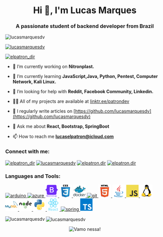 <h1 align="center">Hi 👋, I'm Lucas Marques</h1>
<h3 align="center">A passionate student of backend developer from Brazil</h3>

<p align="left"> <img src="https://komarev.com/ghpvc/?username=lucasmarquesdv&label=Profile%20views&color=0e75b6&style=flat" alt="lucasmarquesdv" /> </p>

<p align="left"> <a href="https://github.com/ryo-ma/github-profile-trophy"><img src="https://github-profile-trophy.vercel.app/?username=lucasmarquesdv" alt="lucasmarquesdv" /></a> </p>

<p align="left"> <a href="https://twitter.com/elpatron_dir" target="blank"><img src="https://img.shields.io/twitter/follow/elpatron_dir?logo=twitter&style=for-the-badge" alt="elpatron_dir" /></a> </p>

- 🔭 I’m currently working on **Nitronplast.**

- 🌱 I’m currently learning **JavaScript,Java, Python, Pentest, Computer Network, Kali Linux.**

- 🤝 I’m looking for help with **Reddit, Facebook Community, Linkedin.**

- 👨‍💻 All of my projects are available at [linktr.ee/patrondev](linktr.ee/patrondev)

- 📝 I regularly write articles on [https://github.com/lucasmarquesdv](https://github.com/lucasmarquesdv)

- 💬 Ask me about **React, Bootstrap, SpringBoot**

- 📫 How to reach me **lucaselpatron@icloud.com**

<h3 align="left">Connect with me:</h3>
<p align="left">
<a href="https://twitter.com/elpatron_dir" target="blank"><img align="center" src="https://raw.githubusercontent.com/rahuldkjain/github-profile-readme-generator/master/src/images/icons/Social/twitter.svg" alt="elpatron_dir" height="30" width="40" /></a>
<a href="https://linkedin.com/in/lucasmarquesdv" target="blank"><img align="center" src="https://raw.githubusercontent.com/rahuldkjain/github-profile-readme-generator/master/src/images/icons/Social/linked-in-alt.svg" alt="lucasmarquesdv" height="30" width="40" /></a>
<a href="https://instagram.com/elpatron.dir" target="blank"><img align="center" src="https://raw.githubusercontent.com/rahuldkjain/github-profile-readme-generator/master/src/images/icons/Social/instagram.svg" alt="elpatron.dir" height="30" width="40" /></a>
<a href="https://discord.gg/elpatron.dir" target="blank"><img align="center" src="https://raw.githubusercontent.com/rahuldkjain/github-profile-readme-generator/master/src/images/icons/Social/discord.svg" alt="elpatron.dir" height="30" width="40" /></a>
</p>

<h3 align="left">Languages and Tools:</h3>
<p align="left"> <a href="https://www.arduino.cc/" target="_blank" rel="noreferrer"> <img src="https://cdn.worldvectorlogo.com/logos/arduino-1.svg" alt="arduino" width="40" height="40"/> </a> <a href="https://azure.microsoft.com/en-in/" target="_blank" rel="noreferrer"> <img src="https://www.vectorlogo.zone/logos/microsoft_azure/microsoft_azure-icon.svg" alt="azure" width="40" height="40"/> </a> <a href="https://getbootstrap.com" target="_blank" rel="noreferrer"> <img src="https://raw.githubusercontent.com/devicons/devicon/master/icons/bootstrap/bootstrap-plain-wordmark.svg" alt="bootstrap" width="40" height="40"/> </a> <a href="https://www.w3schools.com/css/" target="_blank" rel="noreferrer"> <img src="https://raw.githubusercontent.com/devicons/devicon/master/icons/css3/css3-original-wordmark.svg" alt="css3" width="40" height="40"/> </a> <a href="https://www.docker.com/" target="_blank" rel="noreferrer"> <img src="https://raw.githubusercontent.com/devicons/devicon/master/icons/docker/docker-original-wordmark.svg" alt="docker" width="40" height="40"/> </a> <a href="https://git-scm.com/" target="_blank" rel="noreferrer"> <img src="https://www.vectorlogo.zone/logos/git-scm/git-scm-icon.svg" alt="git" width="40" height="40"/> </a> <a href="https://www.w3.org/html/" target="_blank" rel="noreferrer"> <img src="https://raw.githubusercontent.com/devicons/devicon/master/icons/html5/html5-original-wordmark.svg" alt="html5" width="40" height="40"/> </a> <a href="https://www.java.com" target="_blank" rel="noreferrer"> <img src="https://raw.githubusercontent.com/devicons/devicon/master/icons/java/java-original.svg" alt="java" width="40" height="40"/> </a> <a href="https://developer.mozilla.org/en-US/docs/Web/JavaScript" target="_blank" rel="noreferrer"> <img src="https://raw.githubusercontent.com/devicons/devicon/master/icons/javascript/javascript-original.svg" alt="javascript" width="40" height="40"/> </a> <a href="https://www.linux.org/" target="_blank" rel="noreferrer"> <img src="https://raw.githubusercontent.com/devicons/devicon/master/icons/linux/linux-original.svg" alt="linux" width="40" height="40"/> </a> <a href="https://www.mysql.com/" target="_blank" rel="noreferrer"> <img src="https://raw.githubusercontent.com/devicons/devicon/master/icons/mysql/mysql-original-wordmark.svg" alt="mysql" width="40" height="40"/> </a> <a href="https://nodejs.org" target="_blank" rel="noreferrer"> <img src="https://raw.githubusercontent.com/devicons/devicon/master/icons/nodejs/nodejs-original-wordmark.svg" alt="nodejs" width="40" height="40"/> </a> <a href="https://www.python.org" target="_blank" rel="noreferrer"> <img src="https://raw.githubusercontent.com/devicons/devicon/master/icons/python/python-original.svg" alt="python" width="40" height="40"/> </a> <a href="https://reactjs.org/" target="_blank" rel="noreferrer"> <img src="https://raw.githubusercontent.com/devicons/devicon/master/icons/react/react-original-wordmark.svg" alt="react" width="40" height="40"/> </a> <a href="https://spring.io/" target="_blank" rel="noreferrer"> <img src="https://www.vectorlogo.zone/logos/springio/springio-icon.svg" alt="spring" width="40" height="40"/> </a> <a href="https://www.typescriptlang.org/" target="_blank" rel="noreferrer"> <img src="https://raw.githubusercontent.com/devicons/devicon/master/icons/typescript/typescript-original.svg" alt="typescript" width="40" height="40"/> </a> </p>

<p><img align="left" src="https://github-readme-stats.vercel.app/api/top-langs?username=lucasmarquesdv&show_icons=true&locale=en&layout=compact" alt="lucasmarquesdv" /></p>

<p>&nbsp;<img align="center" src="https://github-readme-stats.vercel.app/api?username=lucasmarquesdv&show_icons=true&locale=en" alt="lucasmarquesdv" /></p>

<!---
    Isto foi apenas um teste de implantação de GIFs em .md's (CORREÇÃO)

<div style="width:100%;height:0;padding-bottom:56%;position:relative;"><iframe src="https://giphy.com/embed/r2TVE1YWUZZy51A2tE" width="100%" height="100%" style="position:absolute" frameBorder="0" class="giphy-embed" allowFullScreen></iframe></div><p><a href="https://giphy.com/gifs/gaming-gta-grand-theft-auto-gta6-r2TVE1YWUZZy51A2tE">via GIPHY</a></p>
--->

<p align="center">
    <img src="https://media.giphy.com/media/r2TVE1YWUZZy51A2tE/giphy.gif" alt="Vamo nessa!" />
</p>
